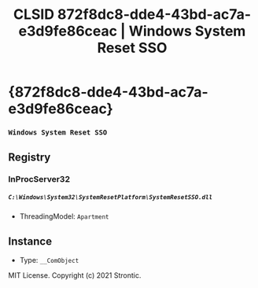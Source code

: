﻿---
title: "CLSID 872f8dc8-dde4-43bd-ac7a-e3d9fe86ceac | Windows System Reset SSO"
excerpt: What is COM-Object CLSID 872f8dc8-dde4-43bd-ac7a-e3d9fe86ceac?
---

# {872f8dc8-dde4-43bd-ac7a-e3d9fe86ceac}

### `Windows System Reset SSO`

## Registry


### InProcServer32

##### `C:\Windows\System32\SystemResetPlatform\SystemResetSSO.dll`
* ThreadingModel: `Apartment`

## Instance

* Type: `__ComObject`

MIT License. Copyright (c) 2021 Strontic.


